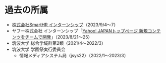 # 過去の所属
- [株式会社SmartHR インターンシップ](https://newgrads.smarthr.co.jp/product-engineer)（2023/9/4〜7）
- ヤフー株式会社 インターンシップ「[Yahoo! JAPANトップページ
  新規コンテンツをチームで開発](https://about.yahoo.co.jp/hr/internship/1002/)」（2023/8/21〜25）
- 筑波大学 総合学域群第2類（2021/4〜2022/3）
- 筑波大学 学園祭実行委員会
    - 情報メディアシステム局（jsys22）（2022/1〜2023/3）
